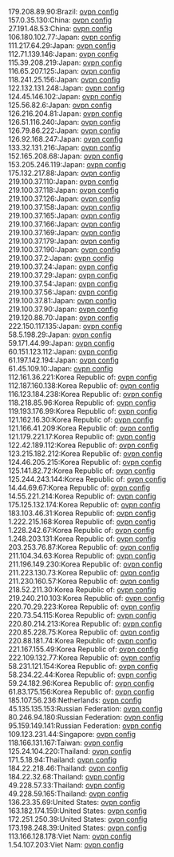 179.208.89.90:Brazil: [ovpn config](vpn/179_208_89_90.ovpn)  
157.0.35.130:China: [ovpn config](vpn/157_0_35_130.ovpn)  
27.191.48.53:China: [ovpn config](vpn/27_191_48_53.ovpn)  
106.180.102.77:Japan: [ovpn config](vpn/106_180_102_77.ovpn)  
111.217.64.29:Japan: [ovpn config](vpn/111_217_64_29.ovpn)  
112.71.139.146:Japan: [ovpn config](vpn/112_71_139_146.ovpn)  
115.39.208.219:Japan: [ovpn config](vpn/115_39_208_219.ovpn)  
116.65.207.125:Japan: [ovpn config](vpn/116_65_207_125.ovpn)  
118.241.25.156:Japan: [ovpn config](vpn/118_241_25_156.ovpn)  
122.132.131.248:Japan: [ovpn config](vpn/122_132_131_248.ovpn)  
124.45.146.102:Japan: [ovpn config](vpn/124_45_146_102.ovpn)  
125.56.82.6:Japan: [ovpn config](vpn/125_56_82_6.ovpn)  
126.216.204.81:Japan: [ovpn config](vpn/126_216_204_81.ovpn)  
126.51.116.240:Japan: [ovpn config](vpn/126_51_116_240.ovpn)  
126.79.86.222:Japan: [ovpn config](vpn/126_79_86_222.ovpn)  
126.92.168.247:Japan: [ovpn config](vpn/126_92_168_247.ovpn)  
133.32.131.216:Japan: [ovpn config](vpn/133_32_131_216.ovpn)  
152.165.208.68:Japan: [ovpn config](vpn/152_165_208_68.ovpn)  
153.205.246.119:Japan: [ovpn config](vpn/153_205_246_119.ovpn)  
175.132.217.88:Japan: [ovpn config](vpn/175_132_217_88.ovpn)  
219.100.37.110:Japan: [ovpn config](vpn/219_100_37_110.ovpn)  
219.100.37.118:Japan: [ovpn config](vpn/219_100_37_118.ovpn)  
219.100.37.126:Japan: [ovpn config](vpn/219_100_37_126.ovpn)  
219.100.37.158:Japan: [ovpn config](vpn/219_100_37_158.ovpn)  
219.100.37.165:Japan: [ovpn config](vpn/219_100_37_165.ovpn)  
219.100.37.166:Japan: [ovpn config](vpn/219_100_37_166.ovpn)  
219.100.37.169:Japan: [ovpn config](vpn/219_100_37_169.ovpn)  
219.100.37.179:Japan: [ovpn config](vpn/219_100_37_179.ovpn)  
219.100.37.190:Japan: [ovpn config](vpn/219_100_37_190.ovpn)  
219.100.37.2:Japan: [ovpn config](vpn/219_100_37_2.ovpn)  
219.100.37.24:Japan: [ovpn config](vpn/219_100_37_24.ovpn)  
219.100.37.29:Japan: [ovpn config](vpn/219_100_37_29.ovpn)  
219.100.37.54:Japan: [ovpn config](vpn/219_100_37_54.ovpn)  
219.100.37.56:Japan: [ovpn config](vpn/219_100_37_56.ovpn)  
219.100.37.81:Japan: [ovpn config](vpn/219_100_37_81.ovpn)  
219.100.37.90:Japan: [ovpn config](vpn/219_100_37_90.ovpn)  
219.120.88.70:Japan: [ovpn config](vpn/219_120_88_70.ovpn)  
222.150.117.135:Japan: [ovpn config](vpn/222_150_117_135.ovpn)  
58.5.198.29:Japan: [ovpn config](vpn/58_5_198_29.ovpn)  
59.171.44.99:Japan: [ovpn config](vpn/59_171_44_99.ovpn)  
60.151.123.112:Japan: [ovpn config](vpn/60_151_123_112.ovpn)  
61.197.142.194:Japan: [ovpn config](vpn/61_197_142_194.ovpn)  
61.45.109.10:Japan: [ovpn config](vpn/61_45_109_10.ovpn)  
112.161.36.221:Korea Republic of: [ovpn config](vpn/112_161_36_221.ovpn)  
112.187.160.138:Korea Republic of: [ovpn config](vpn/112_187_160_138.ovpn)  
116.123.184.238:Korea Republic of: [ovpn config](vpn/116_123_184_238.ovpn)  
118.218.85.96:Korea Republic of: [ovpn config](vpn/118_218_85_96.ovpn)  
119.193.176.99:Korea Republic of: [ovpn config](vpn/119_193_176_99.ovpn)  
121.162.16.30:Korea Republic of: [ovpn config](vpn/121_162_16_30.ovpn)  
121.166.41.209:Korea Republic of: [ovpn config](vpn/121_166_41_209.ovpn)  
121.179.221.17:Korea Republic of: [ovpn config](vpn/121_179_221_17.ovpn)  
122.42.189.112:Korea Republic of: [ovpn config](vpn/122_42_189_112.ovpn)  
123.215.182.212:Korea Republic of: [ovpn config](vpn/123_215_182_212.ovpn)  
124.46.205.215:Korea Republic of: [ovpn config](vpn/124_46_205_215.ovpn)  
125.141.82.72:Korea Republic of: [ovpn config](vpn/125_141_82_72.ovpn)  
125.244.243.144:Korea Republic of: [ovpn config](vpn/125_244_243_144.ovpn)  
14.44.69.67:Korea Republic of: [ovpn config](vpn/14_44_69_67.ovpn)  
14.55.221.214:Korea Republic of: [ovpn config](vpn/14_55_221_214.ovpn)  
175.125.132.174:Korea Republic of: [ovpn config](vpn/175_125_132_174.ovpn)  
183.103.46.31:Korea Republic of: [ovpn config](vpn/183_103_46_31.ovpn)  
1.222.215.168:Korea Republic of: [ovpn config](vpn/1_222_215_168.ovpn)  
1.228.242.67:Korea Republic of: [ovpn config](vpn/1_228_242_67.ovpn)  
1.248.203.131:Korea Republic of: [ovpn config](vpn/1_248_203_131.ovpn)  
203.253.76.87:Korea Republic of: [ovpn config](vpn/203_253_76_87.ovpn)  
211.104.34.63:Korea Republic of: [ovpn config](vpn/211_104_34_63.ovpn)  
211.196.149.230:Korea Republic of: [ovpn config](vpn/211_196_149_230.ovpn)  
211.223.130.73:Korea Republic of: [ovpn config](vpn/211_223_130_73.ovpn)  
211.230.160.57:Korea Republic of: [ovpn config](vpn/211_230_160_57.ovpn)  
218.52.211.30:Korea Republic of: [ovpn config](vpn/218_52_211_30.ovpn)  
219.240.210.103:Korea Republic of: [ovpn config](vpn/219_240_210_103.ovpn)  
220.70.29.223:Korea Republic of: [ovpn config](vpn/220_70_29_223.ovpn)  
220.73.54.115:Korea Republic of: [ovpn config](vpn/220_73_54_115.ovpn)  
220.80.214.213:Korea Republic of: [ovpn config](vpn/220_80_214_213.ovpn)  
220.85.228.75:Korea Republic of: [ovpn config](vpn/220_85_228_75.ovpn)  
220.88.181.74:Korea Republic of: [ovpn config](vpn/220_88_181_74.ovpn)  
221.167.155.49:Korea Republic of: [ovpn config](vpn/221_167_155_49.ovpn)  
222.109.132.77:Korea Republic of: [ovpn config](vpn/222_109_132_77.ovpn)  
58.231.121.154:Korea Republic of: [ovpn config](vpn/58_231_121_154.ovpn)  
58.234.22.44:Korea Republic of: [ovpn config](vpn/58_234_22_44.ovpn)  
59.24.182.96:Korea Republic of: [ovpn config](vpn/59_24_182_96.ovpn)  
61.83.175.156:Korea Republic of: [ovpn config](vpn/61_83_175_156.ovpn)  
185.107.56.236:Netherlands: [ovpn config](vpn/185_107_56_236.ovpn)  
45.135.135.153:Russian Federation: [ovpn config](vpn/45_135_135_153.ovpn)  
80.246.94.180:Russian Federation: [ovpn config](vpn/80_246_94_180.ovpn)  
95.159.149.141:Russian Federation: [ovpn config](vpn/95_159_149_141.ovpn)  
109.123.231.44:Singapore: [ovpn config](vpn/109_123_231_44.ovpn)  
118.166.131.167:Taiwan: [ovpn config](vpn/118_166_131_167.ovpn)  
125.24.104.220:Thailand: [ovpn config](vpn/125_24_104_220.ovpn)  
171.5.18.94:Thailand: [ovpn config](vpn/171_5_18_94.ovpn)  
184.22.218.46:Thailand: [ovpn config](vpn/184_22_218_46.ovpn)  
184.22.32.68:Thailand: [ovpn config](vpn/184_22_32_68.ovpn)  
49.228.57.33:Thailand: [ovpn config](vpn/49_228_57_33.ovpn)  
49.228.59.165:Thailand: [ovpn config](vpn/49_228_59_165.ovpn)  
136.23.35.69:United States: [ovpn config](vpn/136_23_35_69.ovpn)  
163.182.174.159:United States: [ovpn config](vpn/163_182_174_159.ovpn)  
172.251.250.39:United States: [ovpn config](vpn/172_251_250_39.ovpn)  
173.198.248.39:United States: [ovpn config](vpn/173_198_248_39.ovpn)  
113.166.128.178:Viet Nam: [ovpn config](vpn/113_166_128_178.ovpn)  
1.54.107.203:Viet Nam: [ovpn config](vpn/1_54_107_203.ovpn)  
